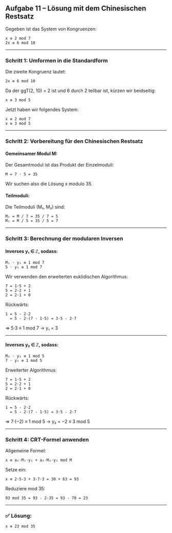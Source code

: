 ## Aufgabe 11 – Lösung mit dem Chinesischen Restsatz

Gegeben ist das System von Kongruenzen:

    x ≡ 2 mod 7  
    2x ≡ 6 mod 10

---

### Schritt 1: Umformen in die Standardform

Die zweite Kongruenz lautet:

    2x ≡ 6 mod 10

Da der ggT(2, 10) = 2 ist und 6 durch 2 teilbar ist, kürzen wir beidseitig:

    x ≡ 3 mod 5

Jetzt haben wir folgendes System:

    x ≡ 2 mod 7  
    x ≡ 3 mod 5

---

### Schritt 2: Vorbereitung für den Chinesischen Restsatz

#### Gemeinsamer Modul M:

Der Gesamtmodul ist das Produkt der Einzelmoduli:

    M = 7 · 5 = 35

Wir suchen also die Lösung x modulo 35.

#### Teilmoduli:

Die Teilmoduli (M₁, M₂) sind:

    M₁ = M / 7 = 35 / 7 = 5  
    M₂ = M / 5 = 35 / 5 = 7

---

### Schritt 3: Berechnung der modularen Inversen

#### Inverses y₁ ∈ ℤ, sodass:

    M₁ · y₁ ≡ 1 mod 7  
    5 · y₁ ≡ 1 mod 7

Wir verwenden den erweiterten euklidischen Algorithmus:

    7 = 1·5 + 2  
    5 = 2·2 + 1  
    2 = 2·1 + 0

Rückwärts:

    1 = 5 - 2·2  
      = 5 - 2·(7 - 1·5) = 3·5 - 2·7

⇒ 5·3 ≡ 1 mod 7 → y₁ = 3

---

#### Inverses y₂ ∈ ℤ, sodass:

    M₂ · y₂ ≡ 1 mod 5  
    7 · y₂ ≡ 1 mod 5

Erweiterter Algorithmus:

    7 = 1·5 + 2  
    5 = 2·2 + 1  
    2 = 2·1 + 0

Rückwärts:

    1 = 5 - 2·2  
      = 5 - 2·(7 - 1·5) = 3·5 - 2·7

⇒ 7·(−2) ≡ 1 mod 5 → y₂ = −2 ≡ 3 mod 5

---

### Schritt 4: CRT-Formel anwenden

Allgemeine Formel:

    x ≡ a₁·M₁·y₁ + a₂·M₂·y₂ mod M

Setze ein:

    x ≡ 2·5·3 + 3·7·3 = 30 + 63 = 93

Reduziere mod 35:

    93 mod 35 = 93 - 2·35 = 93 - 70 = 23

---

### ✅ Lösung:

    x ≡ 23 mod 35
